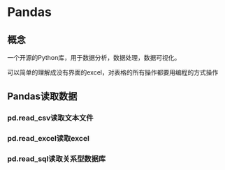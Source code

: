 # Pandas

## 概念

一个开源的Python库，用于数据分析，数据处理，数据可视化。

可以简单的理解成没有界面的excel，对表格的所有操作都要用编程的方式操作



## Pandas读取数据

### pd.read_csv读取文本文件



### pd.read_excel读取excel



### pd.read_sql读取关系型数据库



